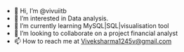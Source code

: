 - 👋 Hi, I’m @vivuiitb
- 👀 I’m interested in Data analysis.
- 🌱 I’m currently learning MySQL|SQL|visualisation tool 
- 💞️ I’m looking to collaborate on a project financial analyst
- 📫 How to reach me at Viveksharma1245v@gmail.com

<!---
vivuiitb/vivuiitb is a ✨ special ✨ repository because its `README.md` (this file) appears on your GitHub profile.
You can click the Preview link to take a look at your changes.
--->
